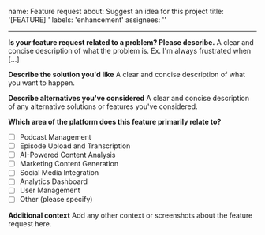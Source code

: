 name: Feature request
about: Suggest an idea for this project
title: '[FEATURE] '
labels: 'enhancement'
assignees: ''

---

**Is your feature request related to a problem? Please describe.**
A clear and concise description of what the problem is. Ex. I'm always frustrated when [...]

**Describe the solution you'd like**
A clear and concise description of what you want to happen.

**Describe alternatives you've considered**
A clear and concise description of any alternative solutions or features you've considered.

**Which area of the platform does this feature primarily relate to?**
- [ ] Podcast Management
- [ ] Episode Upload and Transcription
- [ ] AI-Powered Content Analysis
- [ ] Marketing Content Generation
- [ ] Social Media Integration
- [ ] Analytics Dashboard
- [ ] User Management
- [ ] Other (please specify)

**Additional context**
Add any other context or screenshots about the feature request here.